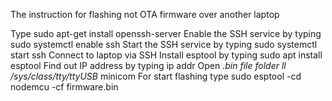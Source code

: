 The instruction for flashing not OTA firmware over another laptop

Type sudo apt-get install openssh-server
Enable the SSH service by typing sudo systemctl enable ssh
Start the SSH service by typing sudo systemctl start ssh
Connect to laptop via SSH
Install esptool by typing sudo apt install esptool
Find out IP address by typing ip addr
Open *.bin file folder
ll /sys/class/tty/ttyUSB*
minicom
For start flashing type sudo esptool -cd nodemcu -cf firmware.bin